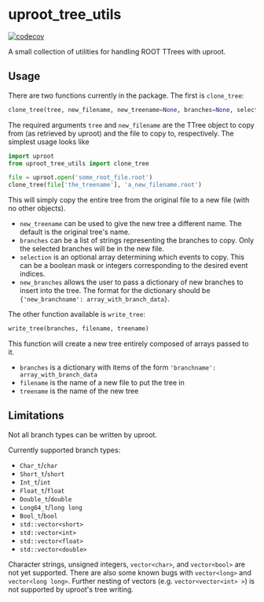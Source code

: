 # uproot_tree_utils

[![codecov](https://codecov.io/gh/masonproffitt/uproot_tree_utils/branch/master/graph/badge.svg)](https://codecov.io/gh/masonproffitt/uproot_tree_utils)

A small collection of utilities for handling ROOT TTrees with uproot.

## Usage

There are two functions currently in the package. The first is `clone_tree`:

```python
clone_tree(tree, new_filename, new_treename=None, branches=None, selection=None, new_branches=None)
```

The required arguments `tree` and `new_filename` are the TTree object to copy from (as retrieved by uproot) and the file to copy to, respectively. The simplest usage looks like

```python
import uproot
from uproot_tree_utils import clone_tree

file = uproot.open('some_root_file.root')
clone_tree(file['the_treename'], 'a_new_filename.root')
```

This will simply copy the entire tree from the original file to a new file (with no other objects).

- `new_treename` can be used to give the new tree a different name. The default is the original tree's name.
- `branches` can be a list of strings representing the branches to copy. Only the selected branches will be in the new file.
- `selection` is an optional array determining which events to copy. This can be a boolean mask or integers corresponding to the desired event indices.
- `new_branches` allows the user to pass a dictionary of new branches to insert into the tree. The format for the dictionary should be `{'new_branchname': array_with_branch_data}`.

The other function available is `write_tree`:

```python
write_tree(branches, filename, treename)
```

This function will create a new tree entirely composed of arrays passed to it.

- `branches` is a dictionary with items of the form `'branchname': array_with_branch_data`
- `filename` is the name of a new file to put the tree in
- `treename` is the name of the new tree

## Limitations

Not all branch types can be written by uproot.

Currently supported branch types:

- `Char_t`/`char`
- `Short_t`/`short`
- `Int_t`/`int`
- `Float_t`/`float`
- `Double_t`/`double`
- `Long64_t`/`long long`
- `Bool_t`/`bool`
- `std::vector<short>`
- `std::vector<int>`
- `std::vector<float>`
- `std::vector<double>`

Character strings, unsigned integers, `vector<char>`, and `vector<bool>` are not yet supported. There are also some known bugs with `vector<long>` and `vector<long long>`. Further nesting of vectors (e.g. `vector<vector<int> >`) is not supported by uproot's tree writing.
